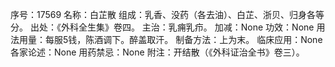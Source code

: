 序号：17569
名称：白芷散
组成：乳香、没药（各去油）、白芷、浙贝、归身各等分。
出处：《外科全生集》卷四。
主治：乳痈乳疖。
加减：None
功效：None
用法用量：每服5钱，陈酒调下。醉盖取汗。
制备方法：上为末。
临床应用：None
各家论述：None
用药禁忌：None
附注：开结散（《外科证治全书》卷三）。
